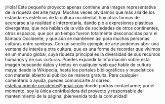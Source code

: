 ¡Hola! Este pequeño proyecto apenas contiene una imagen representativa de la riqueza del arte maya. Muchas veces olvidamos que más allá de los estándares estéticos de la cultura occidental, hay otras formas de acercarse a la realidad e interpretarla, dando pie a expresiones plásticas divergentes, que nos hablan de la vida de sociedades de otros continentes, otros espacios, que por un tiempo fueron totalmente desconocidas para el llamado Occidente, y que aún se mantienen así para muchas personas: culturas entre sombras. Con un sencillo ejemplo de arte podemos abrir una ventana de interés a otra cultura, que es una forma de recordar que vivimos en un mundo global, cuya riqueza principal es la diversidad de sus recursos humanos y de sus culturas. Puedes expandir la información sobre esta imagen buscando datos y textos en cualquier web que hable de cultura maya: desde la Wikipedia, hasta los portales bibliográficos y museísticos con material abierto al público de manera gratuita. Para cualquier comentario o ayuda, puedes comunicarte al correo estetica.oriente.occidente@gmail.com donde podrás contactarme; por el momento, soy la única contribuidora del proyecto y responsable del mantenimiento de la página, ¡bienvenida toda la comunidad!

